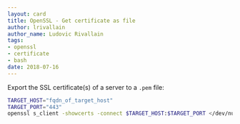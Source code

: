 ```yaml
---
layout: card
title: OpenSSL - Get certificate as file
author: lrivallain
author_name: Ludovic Rivallain
tags:
- openssl
- certificate
- bash
date: 2018-07-16
---
```


Export the SSL certificate(s) of a server to a `.pem` file:

```bash
TARGET_HOST="fqdn_of_target_host"
TARGET_PORT="443"
openssl s_client -showcerts -connect $TARGET_HOST:$TARGET_PORT </dev/null 2>/dev/null|openssl x509 -outform PEM > $TARGET_HOST.pem
```

